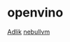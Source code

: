# openvino

[Adlik](https://github.com/Adlik/Adlik)
[nebullvm](https://github.com/nebuly-ai/nebullvm)
